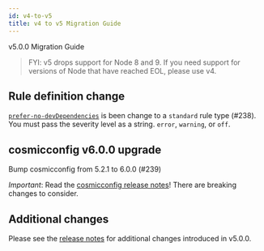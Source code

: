 ```yaml
---
id: v4-to-v5
title: v4 to v5 Migration Guide
---
```


v5.0.0 Migration Guide

> FYI: v5 drops support for Node 8 and 9. If you need support for versions of Node that have reached EOL, please use v4.

## Rule definition change

[`prefer-no-devDependencies`](https://npmpackagejsonlint.org/docs/en/rules/dependencies/prefer-no-devDependencies) is been change to a `standard` rule type (#238). You must pass the severity level as a string. `error`, `warning`, or `off`.

## cosmicconfig v6.0.0 upgrade

Bump cosmicconfig from 5.2.1 to 6.0.0 (#239)

*Important*: Read the [cosmicconfig release notes](https://github.com/davidtheclark/cosmiconfig/blob/master/CHANGELOG.md#600)! There are breaking changes to consider.

## Additional changes

Please see the [release notes](https://github.com/tclindner/npm-package-json-lint/releases/tag/v5.0.0) for additional changes introduced in v5.0.0.

